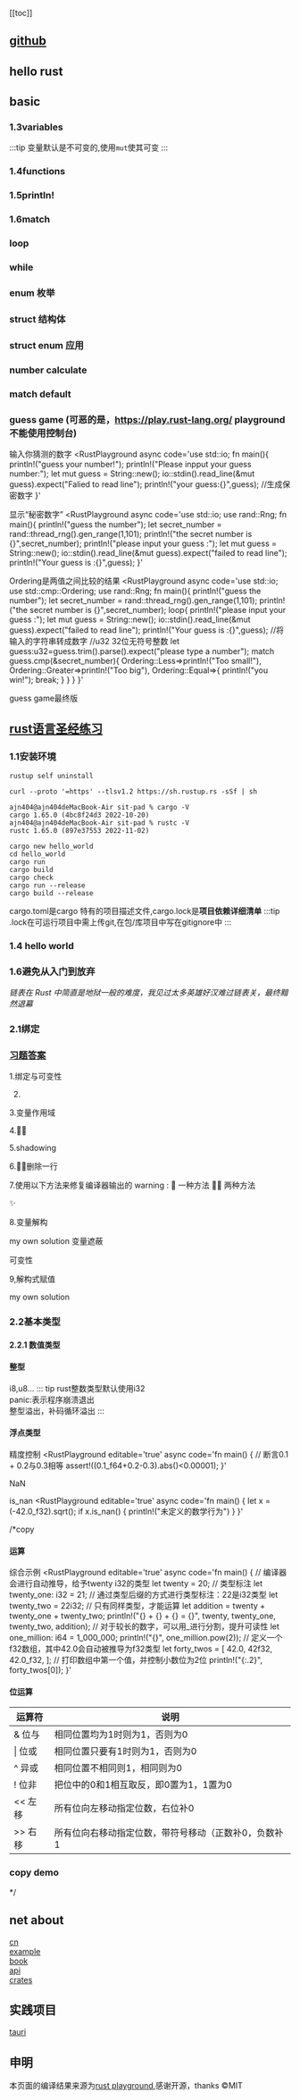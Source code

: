 [[toc]]

## [github](https://github.com/ajn404/rust_practice)
## hello rust

<ClientOnly>
     <RustPlayground 
     async
     code='fn main(){
    println!("hello Rust")
}'
></RustPlayground>
</ClientOnly>

## basic

### 1.3variables
:::tip
变量默认是不可变的,使用`mut`使其可变
:::

<ClientOnly>
     <RustPlayground 
     async
     code='fn main() {
    let x = 5;
    println!("The value of x is: {x}");
    x = 6;
    println!("The value of x is: {x}");
}'
></RustPlayground>
</ClientOnly>



### 1.4functions

<ClientOnly>
     <RustPlayground 
     async
     code='// functions
fn main(){
    first_name();
    last_name();
}
fn first_name(){
    println!("ajn404");
}
fn last_name(){
    println!("n-graymoon");
}
// cargo run --bin a1
// cargo run -q -bin a1'
></RustPlayground>
</ClientOnly>

### 1.5println!

<ClientOnly>
     <RustPlayground 
     async
     code='fn sum(a:i32,b:i32)->i32{
    a-b
}
fn display_result(result:i32){
    println!("{:?}",result)
}
fn main(){
    let result = sum(2,3);
    display_result(result);
}'
></RustPlayground>
</ClientOnly>

<ClientOnly>
     <RustPlayground 
     async
     code='fn main() {
    println!("test println!");
    println!("{}", 1);//默认用法
    println!("{:o}", 8);//8进制
    println!("256的16进制小写为 {:x}", 256);//16进制小写
    println!("{:X}", 256);//16进制大写
    println!("0的指针{:p}", &0);//指针
    println!("18二进制 {:b}", 18);//二进制
    println!("10000科学计数 {:e}", 10000f32);//科学计数
    println!("10000科学计数 (大写){:E}", 10000f32);//科学计数
    println!("{:?}","test"); //打印debug
    println!("{:#?}",("test1","test2"));//带换行和缩进的debug
    println!("{a}{b}",a=19,b="xx");//命名参数
}'
></RustPlayground>
</ClientOnly>


### 1.6match

<ClientOnly>
     <RustPlayground 
     async
     code='fn main(){
    let my_bool = false;
    match my_bool{
        false=>println!("hh"),
        true=>println!("wawa"),
    }
}'
></RustPlayground>
</ClientOnly>

<ClientOnly>
     <RustPlayground 
     async
     code='fn match_fn(val:i32){
    match val{
        1=>println!("one"),
        2=>println!("two"),
        3=>println!("three"),
        _=>println!("{:?}",val)
    }
}
fn main(){
    let val =  4;
    match_fn(val);
    match_fn(1);
}'
></RustPlayground>
</ClientOnly>

### loop

<ClientOnly>
     <RustPlayground 
     async
     code='fn main(){
    let mut i = 4;
    loop{
        println!("{:?}",i);
        i = i -1;
        if i < 1 {
            break;
        }
    }
    println!("done")
}'
></RustPlayground>
</ClientOnly>

### while

<ClientOnly>
     <RustPlayground 
     async
     code='fn main(){
    let mut x = 99;
    while x>10{
        x = x - 2;
        println!("{:?}=>{:?}",x,x-2);
    }
    println!("done");
}'
></RustPlayground>
</ClientOnly>

### enum 枚举

<ClientOnly>
     <RustPlayground 
     async
     code='enum Direction{
    Up,Down,Left,Right
}
fn which_way(go: Direction){
    match go{
        Direction::Up=>println!("Up"),
        Direction::Down=>println!("down"),
        Direction::Left=>println!("Left"),
        Direction::Right=>println!("right"),
    }
}
fn main(){
    which_way(Direction::Left);
    which_way(Direction::Right);
    which_way(Direction::Up);
    which_way(Direction::Down);
}'
></RustPlayground>
</ClientOnly>

### struct 结构体

<ClientOnly>
     <RustPlayground 
     async
     code='struct GroceryItem {
        stock:i32,
        price:f64,            
} 
fn main(){
    let cereal = GroceryItem {
        stock:10,
        price:1.22,
    };
    println!("stock:{:?}",cereal.stock);
    println!("price:{:?}",cereal.price);
}'
></RustPlayground>
</ClientOnly>

### struct enum 应用

<ClientOnly>
     <RustPlayground 
     async
     code='enum Flavor {
    Spark,
    Sweet,
    Fruity,
}
struct drink {
    flavor:Flavor,
    fluid_oz:f64,
}
fn print_fn(dr:drink){
    match dr.flavor{
        Flavor::Spark=>println!("spark"),
        Flavor::Fruity=>println!("fruity"),
        Flavor::Sweet=>println!("Sweet"),
    }
    println!("{:?}",dr.fluid_oz);
}
fn main(){
    let dr = drink{
        flavor:Flavor::Spark,
        fluid_oz:1.5,
    };
    let cl = dr.fluid_oz.clone();
    print_fn(dr);
    println!("{:?}",cl); 
}'
></RustPlayground>
</ClientOnly>

### number calculate

<ClientOnly>
     <RustPlayground 
     async
     code='fn sub(a:i32,b:i32)->i32{
    a-b
}
fn main(){
    let sum = 2+2;
    let value = 10 -5;
    // * / 
    let five = sub(8,3);
    let zero = 6 % 3;
    println!("{:?}",five);
}'
></RustPlayground>
</ClientOnly>

### match default

<ClientOnly>
     <RustPlayground 
     async
     code='fn main(){
    let some_bool = "C";
    match some_bool {
        "A" => println!("true"),
        "B" => println!("false"),
        _ => println!("else"),
    }
}'
></RustPlayground>
</ClientOnly>

### guess game (可恶的是，https://play.rust-lang.org/ playground不能使用控制台)
输入你猜测的数字
<ClientOnly>
     <RustPlayground 
     async
     code='use std::io;
fn main(){
    println!("guess your number!");
    println!("Please inpput your guess number:");
    let mut guess = String::new();
    io::stdin().read_line(&mut guess).expect("Falied to read line");
    println!("your guess:{}",guess);
    //生成保密数字
}'
></RustPlayground>
</ClientOnly>

显示“秘密数字”
<ClientOnly>
     <RustPlayground 
     async
     code='use std::io;
use rand::Rng;
fn main(){
    println!("guess the number");
    let secret_number = rand::thread_rng().gen_range(1,101);
    println!("the secret number is {}",secret_number);
    println!("please input your guess :");
    let mut guess = String::new();
    io::stdin().read_line(&mut guess).expect("failed to read line");
    println!("Your guess is :{}",guess);
}'
></RustPlayground>
</ClientOnly>

Ordering是两值之间比较的结果
<ClientOnly>
     <RustPlayground 
     async
     code='use std::io;
use std::cmp::Ordering;
use rand::Rng;
fn main(){
    println!("guess the number");
    let secret_number = rand::thread_rng().gen_range(1,101);
    println!("the secret number is {}",secret_number);
    loop{
        println!("please input your guess :");
        let mut guess = String::new();
        io::stdin().read_line(&mut guess).expect("failed to read line");
        println!("Your guess is :{}",guess);
        //将输入的字符串转成数字
        //u32 32位无符号整数
        let guess:u32=guess.trim().parse().expect("please type a number");
        match guess.cmp(&secret_number){
            Ordering::Less=>println!("Too small!"),
            Ordering::Greater=>println!("Too big"),
            Ordering::Equal=>{
                println!("you win!");
                break;
            }
        }
    }
}'
></RustPlayground>
</ClientOnly>

guess game最终版

<ClientOnly>
     <RustPlayground 
     async
     code='use std::io;
use std::cmp::Ordering;
use rand::Rng;
fn main(){
    println!("guess the number");
    let secret_number = rand::thread_rng().gen_range(1,101);
    println!("the secret number is {}",secret_number);
    loop{
        println!("please input your guess :");
        let mut guess = String::new();
        io::stdin().read_line(&mut guess).expect("failed to read line");
        println!("Your guess is :{}",guess);
        //将输入的字符串转成数字
        //u32 32位无符号整数
        let guess:u32=  match guess.trim().parse(){
          Ok(num)=>num,
            Err(_)=>continue,
        };
        match guess.cmp(&secret_number){
            Ordering::Less=>println!("Too small!"),
            Ordering::Greater=>println!("Too big"),
            Ordering::Equal=>{
                println!("you win!");
                break;
            }
        }
    }
}'
></RustPlayground>
</ClientOnly>

## [rust语言圣经练习](https://course.rs/about-book.html)

### 1.1安装环境
<CodeGroup>
  <CodeGroupItem title="卸载rust">

```bash:no-line-numbers
rustup self uninstall
```
  </CodeGroupItem>
  <CodeGroupItem title="安装rust" active>

```bash:no-line-numbers
curl --proto '=https' --tlsv1.2 https://sh.rustup.rs -sSf | sh
```

  </CodeGroupItem>

<CodeGroupItem title="查看版本号" active>

```shell:no-line-numbers
ajn404@ajn404deMacBook-Air sit-pad % cargo -V
cargo 1.65.0 (4bc8f24d3 2022-10-20)
ajn404@ajn404deMacBook-Air sit-pad % rustc -V
rustc 1.65.0 (897e37553 2022-11-02)
```

  </CodeGroupItem>

<CodeGroupItem title="cargo命令" active>

```bash:no-line-numbers
cargo new hello_world
cd hello_world
cargo run 
cargo build
cargo check
cargo run --release
cargo build --release
```

cargo.toml是cargo 特有的项目描述文件,cargo.lock是<strong>项目依赖详细清单</strong>
:::tip
.lock在可运行项目中需上传git,在包/库项目中写在gitignore中
:::
</CodeGroupItem>

</CodeGroup>

### 1.4 hello world

<ClientOnly>
     <RustPlayground 
     async
     code='fn greet_world(){
    let southern_germany = "Grüß Gott!";
    let chinese = "世界，你好";
    let english = "World, hello";
    let regions = [southern_germany, chinese, english];
    for region in regions.iter() {
        println!("{}", &region);
    }
}
fn main() {
    greet_world();
}'
></RustPlayground>
</ClientOnly>

<ClientOnly>
     <RustPlayground 
     async
     code='fn main() {
    let penguin_data = "\
    common name,length (cm)
    Little penguin,33
    Yellow-eyed penguin,65
    Fiordland penguin,60
    Invalid,data
    ";
    let records = penguin_data.lines();
    for (i, record) in records.enumerate() {
      if i == 0 || record.trim().len() == 0 {
        continue;
      }
      // 声明一个 fields 变量，类型是 Vec
      // Vec 是 vector 的缩写，是一个可伸缩的集合类型，可以认为是一个动态数组
      // <_>表示 Vec 中的元素类型由编译器自行推断，在很多场景下，都会帮我们省却不少功夫
      let fields: Vec<_> = record
        .split(",")
        .map(|field| field.trim())
        .collect();
      if cfg!(debug_assertions) {
          // 输出到标准错误输出
        eprintln!("debug: {:?} -> {:?}",
               record, fields);
      }
      let name = fields[0];
      // 1. 尝试把 fields[1] 的值转换为 f32 类型的浮点数，如果成功，则把 f32 值赋给 length 变量
      //
      // 2. if let 是一个匹配表达式，用来从=右边的结果中，匹配出 length 的值：
      //   1）当=右边的表达式执行成功，则会返回一个 Ok(f32) 的类型，若失败，则会返回一个 Err(e) 类型，if let 的作用就是仅匹配 Ok 也就是成功的情况，如果是错误，就直接忽略
      //   2）同时 if let 还会做一次解构匹配，通过 Ok(length) 去匹配右边的 Ok(f32)，最终把相应的 f32 值赋给 length
      //
      // 3. 当然你也可以忽略成功的情况，用 if let Err(e) = fields[1].parse::<f32>() {...}匹配出错误，然后打印出来，但是没啥卵用
      if let Ok(length) = fields[1].parse::<f32>() {
          // 输出到标准输出
          println!("{}, {}cm", name, length);
      }
    }
  }
 '
></RustPlayground>
</ClientOnly>

### 1.6避免从入门到放弃

<i>链表在 Rust 中简直是地狱一般的难度，我见过太多英雄好汉难过链表关，最终黯然退幕</i>

### 2.1绑定 
<ClientOnly>
     <RustPlayground 
     async
     code='fn main(){
    let x = 5;
    let _y = 10;
}'
></RustPlayground>
</ClientOnly>

<ClientOnly>
     <RustPlayground 
     async
     code='fn main() {
    //变量结构
    let (a, mut b): (bool, bool) = (true, false);
    println!("a = {:?}, b = {:?}", a, b);
    b = true;
    assert_eq!(a, b);
}'
></RustPlayground>
</ClientOnly>

<ClientOnly>
     <RustPlayground 
     async
     code='struct Struct {
    e: i32
}
fn main() {
    let (a, b, c, d, e);
    (a, b) = (1, 2);
    // _ 代表匹配一个值，但是我们不关心具体的值是什么，因此没有使用一个变量名而是使用了 _
    [c, .., d, _] = [1, 2, 3, 4, 5];
    Struct { e, .. } = Struct { e: 5 };
    assert_eq!([1, 2, 1, 4, 5], [a, b, c, d, e]);
}'
></RustPlayground>
</ClientOnly>

<ClientOnly>
     <RustPlayground 
     async
     code='
fn main() {
const MAX_POINTS: u32 = 100_000;
println!("{}",MAX_POINTS)
}'
></RustPlayground>
</ClientOnly>

<ClientOnly>
     <RustPlayground 
     async
     code='fn main() {
    let x = 5;
    // 在main函数的作用域内对之前的x进行遮蔽
    let x = x + 1;
    {
        // 在当前的花括号作用域内，对之前的x进行遮蔽
        let x = x * 2;
        println!("The value of x in the inner scope is: {}", x);
    }
    println!("The value of x is: {}", x);
}'
></RustPlayground>
</ClientOnly>

### [习题](https://zh.practice.rs/variables.html)[答案](https://github.com/sunface/rust-by-practice/blob/master/solutions/variables.md)

1.绑定与可变性

<ClientOnly>
     <RustPlayground 
     editable='true'
     async
     code='// 修复下面代码的错误并尽可能少的修改
fn main() {
    let x: i32; // 未初始化，但被使用
    let y: i32; // 未初始化，也未被使用
    println!("x is equal to {}", x); 
}'
></RustPlayground>
</ClientOnly>

<ClientOnly>
     <RustPlayground 
     async
     code='
// 修复下面代码的错误并尽可能少的修改
fn main() {
    let x: i32=0; // 未初始化，但被使用
    let y: i32=0; // 未初始化，也未被使用
    println!("x is equal to {}", x); 
}'
></RustPlayground>
</ClientOnly>

2.
<ClientOnly>
     <RustPlayground 
     editable='true'
     async
     code='
// 完形填空，让代码编译
fn main() {
    let __ = 1;
    __ += 2;  
    println!("x = {}", x); 
}'
></RustPlayground>
</ClientOnly>

<ClientOnly>
     <RustPlayground 
     async
     code='// 完形填空，让代码编译
fn main() {
    let mut x = 1;
    x += 2;
    println!("x = {}", x); 
}'
></RustPlayground>
</ClientOnly>

3.变量作用域

<ClientOnly>
     <RustPlayground 
     editable='true'
     async
     code='
// 修复下面代码的错误并使用尽可能少的改变
fn main() {
    let x: i32 = 10;
    {
        let y: i32 = 5;
        println!("x 的值是 {}, y 的值是 {}", x, y);
    }
    println!("x 的值是 {}, y 的值是 {}", x, y); 
}
'
></RustPlayground>
</ClientOnly>

<ClientOnly>
     <RustPlayground 
     async
     code='// 修复下面代码的错误并使用尽可能少的改变
fn main() {
    let x: i32 = 10;
    let mut z:i32 = 0;
    {
        let y: i32 = 5;
        println!("x 的值是 {}, y 的值是 {}", x, y);
        z = y;
    }
    println!("x 的值是 {}, y 的值是 {}", x, z); 
}'
></RustPlayground>
</ClientOnly>


4.🌟🌟

<ClientOnly>
     <RustPlayground 
     editable='true'
     async
     code='// 修复错误
fn main() {
    println!("{}, world", x); 
}
fn define_x() {
    let x = "hello";
}
'
></RustPlayground>
</ClientOnly>

<ClientOnly>
     <RustPlayground 
     async
     code='// 修复错误
fn main() {
    let mut x = "";
    x = "hello";
    println!("{}, world", x); 
}'
></RustPlayground>
</ClientOnly>

5.shadowing

<ClientOnly>
     <RustPlayground 
     editable='true'
     async
     code='
// 只允许修改 `assert_eq!` 来让 `println!` 工作(在终端输出 `42`)
fn main() {
    let x: i32 = 5;
    {
        let x = 12;
        assert_eq!(x, 5);
    }
    assert_eq!(x, 12);
    let x = 42;
    println!("{}", x); // 输出 "42".
}
'
></RustPlayground>
</ClientOnly>

<ClientOnly>
     <RustPlayground 
     async
     code='
// 只允许修改 `assert_eq!` 来让 `println!` 工作(在终端输出 `42`)
fn main() {
    let x: i32 = 5;
    {
        let x = 12;
        assert_eq!(x, 12);
    }
    assert_eq!(x, 5);
    let x = 42;
    println!("{}", x); // 输出 "42".
}
'
></RustPlayground>
</ClientOnly>

6.🌟🌟删除一行

<ClientOnly>
     <RustPlayground 
     editable='true'
     async
     code='
fn main() {
    let mut x: i32 = 1;
    x = 7;
    // 遮蔽且再次绑定
    let x = x; 
    x += 3;
    let y = 4;
    // 遮蔽
    let y = "I can also be bound to text!"; 
}
'
></RustPlayground>
</ClientOnly>

<ClientOnly>
     <RustPlayground 
     editable='true'
     async
     code='fn main() {
    let mut x: i32 = 1;
    x = 7;
    // 遮蔽且再次绑定
    x += 3;
    let y = 4;
    // 遮蔽
    let y = "I can also be bound to text!"; 
}'
></RustPlayground>
</ClientOnly>

7.使用以下方法来修复编译器输出的 warning :
🌟 一种方法
🌟🌟 两种方法


<ClientOnly>
     <RustPlayground 
     editable='true'
     async
     code='fn main() {
    let x = 1; 
}'
></RustPlayground>
</ClientOnly>
✨
<ClientOnly>
     <RustPlayground 
     async
     code='fn main() {
    let _x = 1; 
}'
></RustPlayground>
</ClientOnly>

<ClientOnly>
     <RustPlayground 
     async
     code='fn main() {
    let x = 1; 
    println!("{:?}",x);
}'
></RustPlayground>
</ClientOnly>

8.变量解构

<ClientOnly>
     <RustPlayground 
     editable='true'
     async
     code='
// 修复下面代码的错误并尽可能少的修改
fn main() {
    let (x, y) = (1, 2);
    x += 2;
    assert_eq!(x, 3);
    assert_eq!(y, 2);
}
'
></RustPlayground>
</ClientOnly>

my own solution
变量遮蔽

<ClientOnly>
     <RustPlayground 
     editable='true'
     async
     code='fn main() {
    let (x, y) = (1, 2);
    let x = x+2;
    assert_eq!(x, 3);
    assert_eq!(y, 2);
}'
></RustPlayground>
</ClientOnly>

可变性

<ClientOnly>
     <RustPlayground 
     async
     code='// 修复下面代码的错误并尽可能少的修
fn main() {
    let (mut x, y) = (1, 2);
    x+=2;
    assert_eq!(x, 3);
    assert_eq!(y, 2);
}'
></RustPlayground>
</ClientOnly>


9,解构式赋值

<ClientOnly>
     <RustPlayground 
     editable='true'
     async
     code='fn main() {
    let (x, y);
    (x,..) = (3, 4);
    [.., y] = [1, 2];
    // 填空，让代码工作
    assert_eq!([x,y], __);}'
></RustPlayground>
</ClientOnly>

my own solution

<ClientOnly>
     <RustPlayground 
     editable='true'
     async
     code='fn main() {
    let (x, y);
    (x,..) = (3, 4);
    [.., y] = [1, 2];
    // 填空，让代码工作
    assert_eq!([x,y], [3,2]);
}'
></RustPlayground>
</ClientOnly>


### 2.2基本类型
#### 2.2.1 数值类型

#### 整型
i8,u8...
::: tip 
rust整数类型默认使用i32<br/>
panic:表示程序崩溃退出<br/>
整型溢出，补码循环溢出
:::

<ClientOnly>
     <RustPlayground 
     async
     code='fn main() {
    let a : u8 = 255;
    let b = a.wrapping_add(20);
    println!("{}", b);  // 19
}'
></RustPlayground>
</ClientOnly>

#### 浮点类型
<ClientOnly>
     <RustPlayground 
     async
     code='fn main() {
    let x = 2.0; // f64
    let y: f32 = 3.0; // f32}
'
></RustPlayground>
</ClientOnly>

精度控制
<ClientOnly>
     <RustPlayground 
     editable='true'
     async
     code='fn main() {
    // 断言0.1 + 0.2与0.3相等
    assert!((0.1_f64+0.2-0.3).abs()<0.00001);
}'
></RustPlayground>
</ClientOnly>

<ClientOnly>
     <RustPlayground 
     editable='true'
     async
     code='fn main() {
    let abc: (f32, f32, f32) = (0.1, 0.2, 0.3);
    let xyz: (f64, f64, f64) = (0.1, 0.2, 0.3);
    println!("abc (f32)");
    println!("   0.1 + 0.2: {:x}", (abc.0 + abc.1).to_bits());
    println!("         0.3: {:x}", (abc.2).to_bits());
    println!();
    println!("xyz (f64)");
    println!("   0.1 + 0.2: {:x}", (xyz.0 + xyz.1).to_bits());
    println!("         0.3: {:x}", (xyz.2).to_bits());
    println!();
    assert!(abc.0 + abc.1 == abc.2);
    assert!(xyz.0 + xyz.1 == xyz.2);
}'
></RustPlayground>
</ClientOnly>

NaN

<ClientOnly>
     <RustPlayground 
     editable='true'
     async
     code='fn main() {
    let x = (-42.0_f32).sqrt();
    assert_eq!(x, x);}'
></RustPlayground>
</ClientOnly>

is_nan
<ClientOnly>
     <RustPlayground 
     editable='true'
     async
     code='fn main() {
    let x = (-42.0_f32).sqrt();
    if x.is_nan() {
        println!("未定义的数学行为")
    }
}'
></RustPlayground>
</ClientOnly>

/*copy

#### 运算
综合示例
<ClientOnly>
     <RustPlayground 
     editable='true'
     async
     code='fn main() {
    // 编译器会进行自动推导，给予twenty i32的类型
    let twenty = 20;
    // 类型标注
    let twenty_one: i32 = 21;
    // 通过类型后缀的方式进行类型标注：22是i32类型
    let twenty_two = 22i32;
    // 只有同样类型，才能运算
    let addition = twenty + twenty_one + twenty_two;
    println!("{} + {} + {} = {}", twenty, twenty_one, twenty_two, addition);
    // 对于较长的数字，可以用_进行分割，提升可读性
    let one_million: i64 = 1_000_000;
    println!("{}", one_million.pow(2));
    // 定义一个f32数组，其中42.0会自动被推导为f32类型
    let forty_twos = [
      42.0,
      42f32,
      42.0_f32,
    ];
    // 打印数组中第一个值，并控制小数位为2位
    println!("{:.2}", forty_twos[0]);
  }'
></RustPlayground>
</ClientOnly>

#### 位运算

<table><thead><tr><th>运算符</th><th>说明</th></tr></thead><tbody><tr><td>&amp; 位与</td><td>相同位置均为1时则为1，否则为0</td></tr><tr><td>| 位或</td><td>相同位置只要有1时则为1，否则为0</td></tr><tr><td>^ 异或</td><td>相同位置不相同则1，相同则为0</td></tr><tr><td>! 位非</td><td>把位中的0和1相互取反，即0置为1，1置为0</td></tr><tr><td>&lt;&lt; 左移</td><td>所有位向左移动指定位数，右位补0</td></tr><tr><td>&gt;&gt; 右移</td><td>所有位向右移动指定位数，带符号移动（正数补0，负数补1</td></tr></tbody></table>


### copy demo

<ClientOnly>
     <RustPlayground 
     editable='true'
     async
     code=''
></RustPlayground>
</ClientOnly>

*/

## net about 

[cn](https://www.rust-lang.org/zh-CN)<br/>
[example](https://doc.rust-lang.org/rust-by-example/hello.html)<br/>
[book](https://doc.rust-lang.org/book/title-page.html)<br/>
[api](https://docs.rs/)<br/>
[crates ](https://crates.io/)<br/>

## 实践项目
[tauri](https://tauri.app/zh/)<br/>

## 申明

本页面的编译结果来源为[rust playground](https://play.rust-lang.org/),感谢开源，thanks ©MIT


